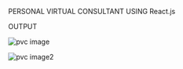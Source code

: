 PERSONAL VIRTUAL CONSULTANT  USING React.js

OUTPUT

![pvc image](https://github.com/user-attachments/assets/603b54be-8b3f-45b7-99e6-151b051a5f40)

![pvc image2](https://github.com/user-attachments/assets/aa38e530-524e-4e40-bf20-707a15bbd874)
